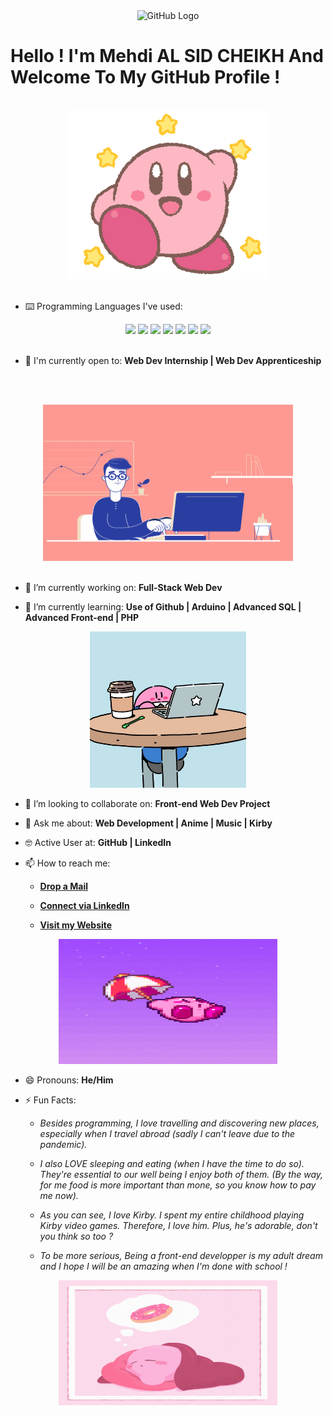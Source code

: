 <div align="center">
<img src="https://github.com/raghavk16/raghavk16/blob/master/octo.gif" alt="GitHub Logo" width="150" height="150" />
</div>

# Hello ! I'm Mehdi AL SID CHEIKH And Welcome To My GitHub Profile !

<br/>
<div align="center">
<img src="kirby.gif" alt="Kirby says hi" />
</div>
<br/>


- ⌨️ Programming Languages I've used:

<div align="center">
<img src = 'https://github.com/RaghavK16/RaghavK16/blob/master/images/html.svg' width='30'/> <img src = 'https://github.com/RaghavK16/RaghavK16/blob/master/images/css.svg' width='30'/> <img src = 'https://github.com/RaghavK16/RaghavK16/blob/master/images/js.svg' width='30'/> <img src = 'https://github.com/RaghavK16/RaghavK16/blob/master/images/bootstrap.svg' width='33'/> <img src = 'https://github.com/RaghavK16/RaghavK16/blob/master/images/php.svg' width='40'/>
 <img src = 'https://github.com/RaghavK16/RaghavK16/blob/master/images/sql.svg' width='30'/> <img src = 'https://github.com/RaghavK16/RaghavK16/blob/master/images/git.svg' width='30'/>
</div>


<br/>

- 🙌 I'm currently open to: **Web Dev Internship | Web Dev Apprenticeship**

<br/><br/>

<div align="center">
<img src="working.gif" alt="working" width="400" height="250" />
</div>
<br/>

- 🔭 I’m currently working on: **Full-Stack Web Dev**

- 🌱 I’m currently learning: **Use of Github | Arduino | Advanced SQL | Advanced Front-end | PHP**


<div align="center">
<img src="kirby-working.jpg" alt="still working" width="250" height="250" />
</div>

- 👯 I’m looking to collaborate on: **Front-end Web Dev Project**

- 💬 Ask me about: **Web Development | Anime | Music | Kirby**

- 🤓 Active User at: **GitHub | LinkedIn**

- 📫 How to reach me:

    * [**Drop a Mail**](mailto:mehdialsidcheikh@gmail.com)

    * [**Connect via LinkedIn**](https://www.linkedin.com/in/mehdi-al-sid-cheikh-5843851b8)

    * [**Visit my Website**](https://mehdiyessido.wixsite.com/portfolio)
    
<div align="center">
<img src="kirby-umbrella.gif" alt="waiting to collaborate" width="350" height="200" />
</div>

- 😄 Pronouns: **He/Him**

- ⚡ Fun Facts: 

    * *Besides programming, I love travelling and discovering new places, especially when I travel abroad (sadly I can't leave due to the pandemic).*

    * *I also LOVE sleeping and eating (when I have the time to do so). They're essential to our well being I enjoy both of them. (By the way, for me food is more important than mone, so you know how to pay me now).*
    
    * *As you can see, I love Kirby. I spent my entire childhood playing Kirby video games. Therefore, I love him. Plus, he's adorable, don't you think so too ?*
    
    * *To be more serious, Being a front-end developper is my adult dream and I hope I will be an amazing when I'm done with school !*

<div align="center">
<img src="kirby-dreaming.gif" alt="sleeping" width="350" height="200" />
</div>
